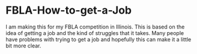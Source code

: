 # FBLA-How-to-get-a-Job

I am making this for my FBLA competition in Illinois. 
This is based on the idea of getting a job and the kind of struggles that it takes.
Many people have problems with trying to get a job and hopefully this can make it a little bit more clear.
